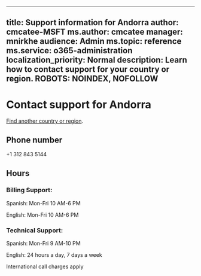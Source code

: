 ﻿
---                                
title: Support information for Andorra
author: cmcatee-MSFT
ms.author: cmcatee
manager: mnirkhe
audience: Admin
ms.topic: reference
ms.service: o365-administration
localization_priority: Normal
description: Learn how to contact support for your country or region.
ROBOTS: NOINDEX, NOFOLLOW
---

# Contact support for Andorra

[Find another country or region](CernSupportTest1.md). <!--This should go to the parent "Contact support" topic-->

## Phone number
+1 312 843 5144

## Hours
### Billing Support:

Spanish: Mon-Fri 10 AM-6 PM

English: Mon-Fri 10 AM-6 PM

### Technical Support:

Spanish: Mon-Fri 9 AM-10 PM

English: 24 hours a day, 7 days a week

International call charges apply


